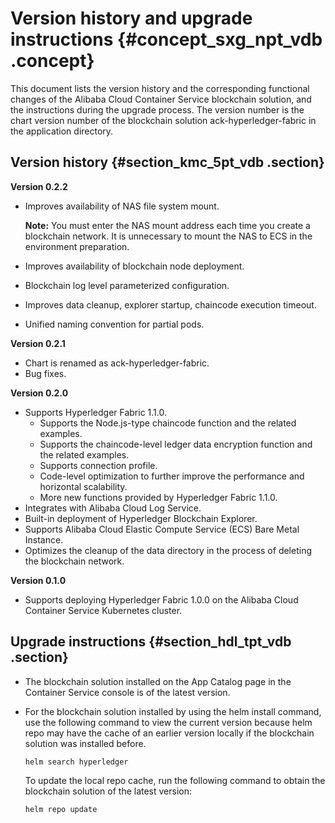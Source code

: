 # Version history and upgrade instructions {#concept_sxg_npt_vdb .concept}

This document lists the version history and the corresponding functional changes of the Alibaba Cloud Container Service blockchain solution, and the instructions during the upgrade process. The version number is the chart version number of the blockchain solution ack-hyperledger-fabric in the application directory.

## Version history {#section_kmc_5pt_vdb .section}

**Version 0.2.2**

-   Improves availability of NAS file system mount.

    **Note:** You must enter the NAS mount address each time you create a blockchain network. It is unnecessary to mount the NAS to ECS in the environment preparation.

-   Improves availability of blockchain node deployment.
-   Blockchain log level parameterized configuration.
-   Improves data cleanup, explorer startup, chaincode execution timeout.
-   Unified naming convention for partial pods.

**Version 0.2.1**

-   Chart is renamed as ack-hyperledger-fabric.
-   Bug fixes.

**Version 0.2.0**

-   Supports Hyperledger Fabric 1.1.0.
    -   Supports the Node.js-type chaincode function and the related examples.
    -   Supports the chaincode-level ledger data encryption function and the related examples.
    -   Supports connection profile.
    -   Code-level optimization to further improve the performance and horizontal scalability.
    -   More new functions provided by Hyperledger Fabric 1.1.0.
-   Integrates with Alibaba Cloud Log Service.
-   Built-in deployment of Hyperledger Blockchain Explorer.
-   Supports Alibaba Cloud Elastic Compute Service \(ECS\) Bare Metal Instance.
-   Optimizes the cleanup of the data directory in the process of deleting the blockchain network.

**Version 0.1.0**

-   Supports deploying Hyperledger Fabric 1.0.0 on the Alibaba Cloud Container Service Kubernetes cluster.

## Upgrade instructions {#section_hdl_tpt_vdb .section}

-   The blockchain solution installed on the App Catalog page in the Container Service console is of the latest version.
-   For the blockchain solution installed by using the helm install command, use the following command to view the current version because helm repo may have the cache of an earlier version locally if the blockchain solution was installed before.

    ```
    helm search hyperledger
    ```

    To update the local repo cache, run the following command to obtain the blockchain solution of the latest version:

    ```
    helm repo update
    ```


